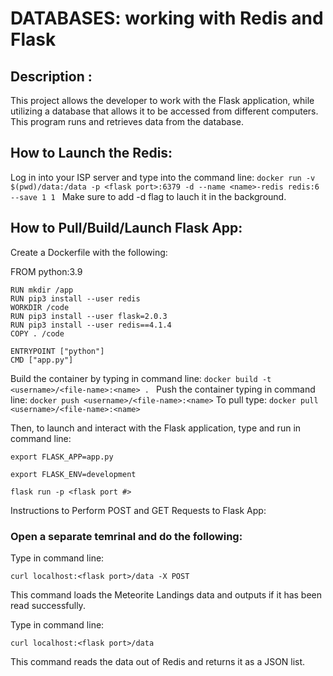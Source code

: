 # DATABASES: working with Redis and Flask

## Description :
This project allows the developer to work with the Flask application, while utilizing a database that allows it to be accessed from different computers. 
This program runs and retrieves data from the database.

## How to Launch the Redis:
Log in into your ISP server and type into the command line: `docker run -v $(pwd)/data:/data -p <flask port>:6379 -d --name <name>-redis redis:6 --save 1 1 `
Make sure to add -d flag to lauch it in the background. 

## How to Pull/Build/Launch Flask App:
Create a Dockerfile with the following:

FROM python:3.9

``` 
RUN mkdir /app
RUN pip3 install --user redis
WORKDIR /code
RUN pip3 install --user flask=2.0.3
RUN pip3 install --user redis==4.1.4
COPY . /code

ENTRYPOINT ["python"]
CMD ["app.py"]
```

Build the container by typing in command line: 
`docker build -t <username>/<file-name>:<name> . `
Push the container typing in command line:
`docker push <username>/<file-name>:<name>`
To pull type: 
`docker pull <username>/<file-name>:<name>`

Then, to launch and interact with the Flask application, type and run in command line:

`export FLASK_APP=app.py`

`export FLASK_ENV=development`

`flask run -p <flask port #>`

Instructions to Perform POST and GET Requests to Flask App:

### Open a separate temrinal and do the following:

Type in command line: 

`curl localhost:<flask port>/data -X POST`

This command loads the Meteorite Landings data and outputs if it has been read successfully. 

Type in command line: 

`curl localhost:<flask port>/data`

This command reads the data out of Redis and returns it as a JSON list.
